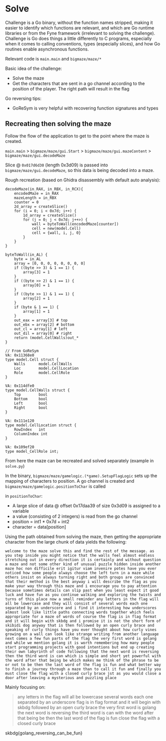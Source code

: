 # Solve

Challenge is a Go binary, without the function names stripped, making it easier to identify which functions are relevant, and which are Go runtime libraries or from the Fyne framework (irrelevant to solving the challenge). Challenge is Go does things a little differently to C programs, especially when it comes to calling conventions, types (especially slices), and how Go routines enable asynchronous functions.

Relevant code is `main.main` and `bigmaze/maze/*`

Basic idea of the challenge:
- Solve the maze
- Get the characters that are sent in a go channel according to the position of the player. The right path will result in the flag

Go reversing tips:
- GoReSym is very helpful with recovering function signatures and types

## Recreating then solving the maze

Follow the flow of the application to get to the point where the maze is created.

`main.main` > `bigmaze/maze/gui.Start` > `bigmaze/maze/gui.mazeContent` > `bigmaze/maze/gui.decodeMaze`

Slice @ `0x017d6d30` (length 0x3d09) is passed into `bigmaze/maze/gui.decodeMaze`, so this data is being decoded into a maze.

Rough recreation (based on Ghidra disassembly with default auto analysis):

```
decodeMaze(in_RAX, in_RBX, in_RCX){
    encodedMaze = in_RAX
    mazeLength = in_RBX
    counter = 0
    2d_array = createSlice()
    for (i = 0; i < 0x7d; i++) {
        1d_array = createSlice()
        for (j = 0; j < 0x7d; j++>) {
            wall = byteToWall(encodedMaze[counter])
            cell = new(model.Cell)
            cell = {wall, i, j, 0}
        }
    }
}

byteToWall(in_AL) {
    byte = in_AL
    array = [0, 0, 0, 0, 0, 0, 0, 0]
    if ((byte >> 3) & 1 == 1) {
        array[3] = 1
    }
    if ((byte >> 2) & 1 == 1) {
        array[0] = 1
    }
    if ((byte >> 1) & 1 == 1) { 
        array[2] = 1
    }
    if (byte & 1 == 1) {
        array[1] = 1
    }
    out_eax = array[3] # top
    out_ebx = array[2] # bottom
    out_cl = array[1] # left
    out_dil = array[0] # right
    return (model.CellWalls)out_*
}

// From GoReSym
VA: 0x11368e0
type model.Cell struct {
    Walls      model.CellWalls
    Loc        model.CellLocation
    Role       model.CellRole
}

VA: 0x114dfe0
type model.CellWalls struct {
    Top        bool
    Bottom     bool
    Left       bool
    Right      bool
}

VA: 0x111e120
type model.CellLocation struct {
    RowIndex   int
    ColumnIndex int
}

VA: 0x109ef20
type model_CellRole int;

```

From here the maze can be recreated and solved separately (example in `solve.py`)

In the binary, `bigmaze/maze/gamelogic.(*game).SetupFlagLogic` sets up the mapping of characters to position. A go channel is created and `bigmaze/maze/gamelogic.positionToChar` is called

in `positionToChar`:
- A large slice of data @ offset 0x17daa39 of size 0x3d09 is assigned to a variable 
- a value (consisting of 2 integers) is read from the go channel
- position = int1 * 0x7d + int2
- character = data[position]

Using the path obtained from solving the maze, then getting the appropriate character from the large chunk of data yields the following:
```
welcome to the maze solve this and find the rest of the message. as you step inside you might notice that the walls feel almost endless stretching out in every direction it is certainly and without question a maze and not some other kind of unusual puzzle hidden inside another maze hoc non difficile erit igitur viam invenire potes have you ever noticed how some people always choose the left turn in a maze while others insist on always turning right and both groups are convinced that their method is the best anyway i will describe the flag as you make your way through this maze and i encourage you to pay attention because sometimes details can slip past when you least expect it good luck and have fun as you continue walking and exploring the twists and turns of this place now a small reminder any letters in the flag will all be lowercase and they will consist of several words each one separated by an underscore and i find it interesting how underscores almost look like little paths connecting words together which feels appropriate for a maze of words of course the flag is in flag format and it will begin with skbdg and i promise it is not the short form of skibidi dog anyway that is then followed by an open curly brace and speaking of curly things have you ever thought about how curly vines growing on a wall can look like strange writing from another language next comes a few fun parts of the flag the very first word is golang and while we mention golang it is worth remembering how many people start programming projects with good intentions but end up creating their own labyrinth of code following that the next word is reversing then the third word is can which is simple and short yet powerful with the word after that being be which makes me think of the phrase to be or not to be then the last word of the flag is fun and what better way to finish a journey through a maze than to call it fun and finally you must close the flag with a closed curly brace jst as you would close a door after leaving a mysterious and puzzling place
```

Mainly focusing on:
> any letters in the flag will all be lowercase
> several words each one separated by an underscore
> flag is in flag format and it will begin with skbdg
> followed by an open curly brace
> the very first word is golang
> the next word is reversing
> the third word is can
> with the word after that being be
> then the last word of the flag is fun
> close the flag with a closed curly brace

skbdg{golang_reversing_can_be_fun}